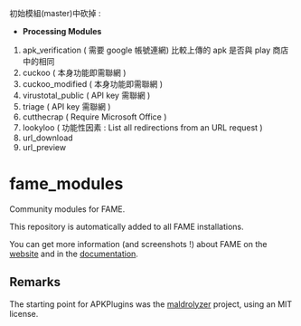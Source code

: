 初始模組(master)中砍掉 : 

* **Processing Modules**
1. apk_verification ( 需要 google 帳號連網)
    比較上傳的 apk 是否與 play 商店中的相同
2. cuckoo ( 本身功能即需聯網 )
3. cuckoo_modified ( 本身功能即需聯網 )
4. virustotal_public ( API key 需聯網 )
5. triage ( API key 需聯網 )
6. cutthecrap	( Require Microsoft Office )
7. lookyloo ( 功能性因素 :  List all redirections from an URL request )
8. url_download
9. url_preview


# fame_modules

Community modules for FAME.

This repository is automatically added to all FAME installations.

You can get more information (and screenshots !) about FAME on the [website](https://certsocietegenerale.github.io/fame) and in the [documentation](https://fame.readthedocs.io/).

## Remarks

The starting point for APKPlugins was the [maldrolyzer](https://github.com/maldroid/maldrolyzer) project, using an MIT license.
